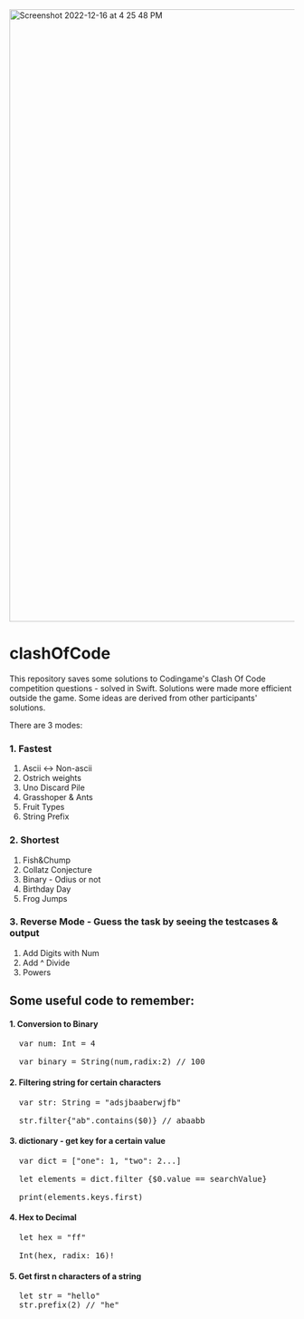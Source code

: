 
<img width="1080" alt="Screenshot 2022-12-16 at 4 25 48 PM" src="https://user-images.githubusercontent.com/79270565/208131667-81646589-50b2-4aa5-934a-4285832a4d0c.png">


# clashOfCode

This repository saves some solutions to Codingame's Clash Of Code competition questions - solved in Swift. 
Solutions were made more efficient outside the game. Some ideas are derived from other participants' solutions.

There are 3 modes: 

### 1. Fastest

1. Ascii <-> Non-ascii
2. Ostrich weights
3. Uno Discard Pile
4. Grasshoper & Ants
5. Fruit Types
6. String Prefix

### 2. Shortest
1. Fish&Chump
2. Collatz Conjecture
3. Binary - Odius or not
4. Birthday Day
5. Frog Jumps

### 3. Reverse Mode - Guess the task by seeing the testcases & output
1. Add Digits with Num
2. Add ^ Divide
3. Powers


## Some useful code to remember:

#### 1. Conversion to Binary
<pre>
  var num: Int = 4 </br>
  var binary = String(num,radix:2) // 100
</pre>

#### 2. Filtering string for certain characters
<pre>
  var str: String = "adsjbaaberwjfb" <br>
  str.filter{"ab".contains($0)} // abaabb
</pre>

#### 3. dictionary - get key for a certain value
<pre>
  var dict = ["one": 1, "two": 2...] <br>
  let elements = dict.filter {$0.value == searchValue} <br>
  print(elements.keys.first)
</pre>

#### 4. Hex to Decimal
<pre>
  let hex = "ff" <br>
  Int(hex, radix: 16)!
</pre>

#### 5. Get first n characters of a string
<pre>
  let str = "hello"
  str.prefix(2) // "he"
</pre>
